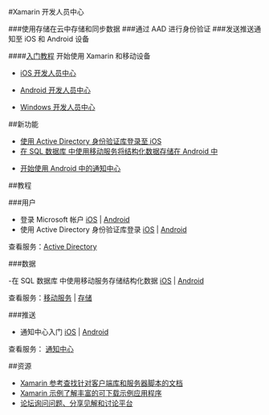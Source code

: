 <properties pageTitle="移动服务-xamarin - Azure 微软云" metakeywords="" description="" services="" documentationCenter="xamarin" authors="" manager="Tiffena" editor="EricChen"/>
  
<tags ms.service="mobile-service" ms.date="" wacn.date="04/11/2015"/>



#Xamarin 开发人员中心

###使用存储在云中存储和同步数据
###通过 AAD 进行身份验证
###发送推送通知至 iOS 和 Android 设备

####[入门教程](/documentation/articles/partner-xamarin-mobile-services-ios-get-started)
开始使用 Xamarin 和移动设备

- [iOS 开发人员中心](/develop/mobile/ios)

- [Android 开发人员中心](/develop/mobile/android)

- [Windows 开发人员中心](/develop/mobile/windows)

##新功能

- [使用 Active Directory 身份验证库登录至 iOS](/documentation/articles/mobile-services-dotnet-backend-xamarin-ios-adal-sso-authentication)
- [在 SQL 数据库 中使用移动服务将结构化数据存储在 Android 中](/documentation/articles/partner-xamarin-mobile-services-android-get-started-data)
<!--- [在 iOS 中使用移动服务同步脱机数据](/documentation/articles/mobile-services-xamarin-ios-get-started-offline-data)-->
- [开始使用 Android 中的通知中心](/documentation/articles/partner-xamarin-notification-hubs-android-get-started)

##教程

###用户

- 登录 Microsoft 帐户 [iOS](/documentation/articles/partner-xamarin-mobile-services-ios-get-started-users) | [Android](/documentation/articles/partner-xamarin-mobile-services-android-get-started-users)
- 使用 Active Directory 身份验证库登录 [iOS](/documentation/articles/mobile-services-dotnet-backend-xamarin-ios-adal-sso-authentication) | [Android](https://github.com/AzureADSamples/NativeClient-Xamarin-Android)
<!--- 代表用户访问 SharePoint [iOS](/documentation/articles/mobile-services-dotnet-backend-calling-sharepoint-on-behalf-of-user) | [Android](/documentation/articles/mobile-services-dotnet-backend-calling-sharepoint-on-behalf-of-user)-->

查看服务：[Active Directory](https://github.com/AzureAD)

###数据

-在 SQL 数据库 中使用移动服务存储结构化数据 [iOS](/documentation/articles/partner-xamarin-mobile-services-ios-get-started-data) | [Android](/documentation/articles/partner-xamarin-mobile-services-android-get-started-data)

查看服务：[移动服务](/documentation/services/mobile-services) | [存储](/documentation/services/storage)
<!--
###同步

- 使用移动服务同步脱机数据 [iOS](/documentation/articles/mobile-services-xamarin-ios-get-started-offline-data) | [Android](/documentation/articles/mobile-services-xamarin-android-get-started-offline-data)

查看服务：[移动服务](/documentation/services/mobile-services)
-->
###推送

- 通知中心入门 [iOS](/documentation/articles/partner-xamarin-notification-hubs-ios-get-started) | [Android](/documentation/articles/partner-xamarin-notification-hubs-android-get-started)

查看服务： [通知中心](/documentation/services/notification-hubs)

##资源
- [Xamarin 参考查找针对客户端库和服务器脚本的文档](http://developer.xamarin.com/guides/cross-platform/azure/mobile-services)
- [Xamarin 示例了解丰富的可下载示例应用程序](http://developer.xamarin.com/guides/cross-platform/azure/mobile-services)
- [论坛询问问题、分享见解和讨论平台](https://social.msdn.microsoft.com/Forums/zh-CN/home?forum=windowsazurezhchs)

